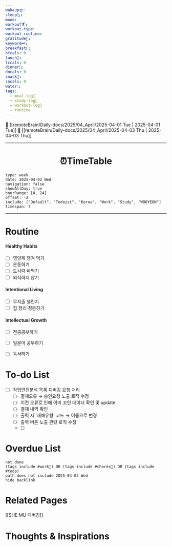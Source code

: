 ```yaml
---
wakeup🌞: 
sleep🌜: 
mood: 
workout🏋️: 
workout-type: 
workout-routine: 
gratitude🙏: 
keyword🗝️: 
breakfast🍳: 
bfcals: 0
lunch🍚: 
lccals: 0
dinner🥗: 
dncals: 0
snack🍬: 
sncals: 0
water💧: 
tags:
  - meal-log📝
  - study-log📓
  - workout-log💪
  - routine
---
```


🔺 [[remoteBrain/Daily-docs/2025/04_April/2025-04-01 Tue | 2025-04-01 Tue]]
🔻 [[remoteBrain/Daily-docs/2025/04_April/2025-04-03 Thu | 2025-04-03 Thu]]
___
<h1> <center>⏰TimeTable </center> </h1>

```gEvent
type: week
date: 2025-04-02 Wed
navigation: false
showAllDay: true
hourRange: [8, 24]
offset: -2
include: ["Default", "Todoist", "Korea", "Work", "Study", "WOOYEON"]
timespan: 7
```

--- 


# Routine 

####  Healthy Habits
- [ ] 영양제 챙겨 먹기
- [ ] 운동하기
- [ ] 도시락 싸먹기 
- [ ] 외식하지 않기 

####  Intentional Living 
- [ ] 무지출 챌린지 
- [ ] 집 정리·정돈하기

#### Intellectual Growth
- [ ] 전공공부하기
- [ ] 일본어 공부하기
- [ ] 독서하기



# To-do List

- [ ] 작업안전분석 목록 디버깅 요청 처리
	- [ ] 결재오류 → 승인요청 노출 로직 수정 
	- [ ] 이전 오류로 인해 이미 꼬인 데이터 확인 및 update
	- [ ] 결재 내역 확인
	- [ ] 출력 시 '재해유형' 코드 → 이름으로 변경
	- [ ] 출력 버튼 노출 관련 로직 수정
	- [ ] 


# Overdue List
```tasks
not done
(tags include #work💼) OR (tags include #chores🧺) OR (tags include #todo)
path does not include 2025-04-02 Wed
hide backlink
```

# Related Pages

[[SHE MU 디버깅]]


# Thoughts & Inspirations

